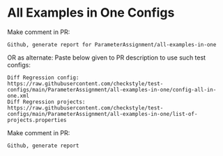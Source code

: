 # All Examples in One Configs
Make comment in PR:
```
Github, generate report for ParameterAssignment/all-examples-in-one
```
OR as alternate:
Paste below given to PR description to use such test configs:
```
Diff Regression config: https://raw.githubusercontent.com/checkstyle/test-configs/main/ParameterAssignment/all-examples-in-one/config-all-in-one.xml
Diff Regression projects: https://raw.githubusercontent.com/checkstyle/test-configs/main/ParameterAssignment/all-examples-in-one/list-of-projects.properties
```
Make comment in PR:
```
Github, generate report
```
